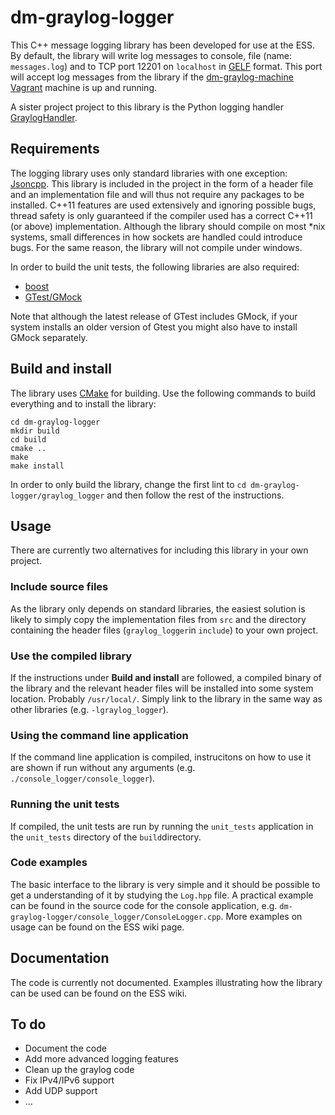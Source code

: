 # dm-graylog-logger
This C++ message logging library has been developed for use at the ESS. By default, the library will write log messages to console, file (name: ``messages.log``) and to TCP port 12201 on ``localhost`` in [GELF](http://docs.graylog.org/en/2.1/pages/gelf.html) format. This port will accept log messages from the library if the [dm-graylog-machine](https://bitbucket.org/europeanspallationsource/dm-graylog-machine) [Vagrant](https://www.vagrantup.com/) machine is up and running.

A sister project project to this library is the Python logging handler [GraylogHandler](https://bitbucket.org/europeanspallationsource/grayloghandler).

## Requirements
The logging library uses only standard libraries with one exception: [Jsoncpp](https://github.com/open-source-parsers/jsoncpp). This library is included in the project in the form of a header file and an implementation file and will thus not require any packages to be installed.
C++11 features are used extensively and ignoring possible bugs, thread safety is only guaranteed if the compiler used has a correct C++11 (or above) implementation. Although the library should compile on most *nix systems, small differences in how sockets are handled could introduce bugs. For the same reason, the library will not compile under windows.

In order to build the unit tests, the following libraries are also required:

* [boost](http://boost.org)
* [GTest/GMock](https://github.com/google/googletest)

Note that although the latest release of GTest includes GMock, if your system installs an older version of Gtest you might also have to install GMock separately.

## Build and install
The library uses [CMake](https://cmake.org) for building. Use the following commands to build everything and to install the library:

```
cd dm-graylog-logger
mkdir build
cd build
cmake ..
make
make install
```

In order to only build the library, change the first lint to ```cd dm-graylog-logger/graylog_logger``` and then follow the rest of the instructions. 

## Usage
There are currently two alternatives for including this library in your own project.

### Include source files
As the library only depends on standard libraries, the easiest solution is likely to simply copy the implementation files from ```src``` and the directory containing the header files (```graylog_logger```in ```include```) to your own project.

### Use the compiled library
If the instructions under **Build and install** are followed, a compiled binary of the library and the relevant header files will be installed into some system location. Probably ```/usr/local/```. Simply link to the library in the same way as other libraries (e.g. ```-lgraylog_logger```).

### Using the command line application
If the command line application is compiled, instrucitons on how to use it are shown if run without any arguments (e.g. ```./console_logger/console_logger```).

### Running the unit tests
If compiled, the unit tests are run by running the ```unit_tests``` application in the ```unit_tests``` directory of the ```build```directory.

### Code examples
The basic interface to the library is very simple and it should be possible to get a understanding of it by studying the ``Log.hpp`` file. A practical example can be found in the source code for the console application, e.g. ``dm-graylog-logger/console_logger/ConsoleLogger.cpp``. More examples on usage can be found on the ESS wiki page.

## Documentation
The code is currently not documented. Examples illustrating how the library can be used can be found on the ESS wiki.

## To do
* Document the code
* Add more advanced logging features
* Clean up the graylog code
* Fix IPv4/IPv6 support
* Add UDP support
* ...